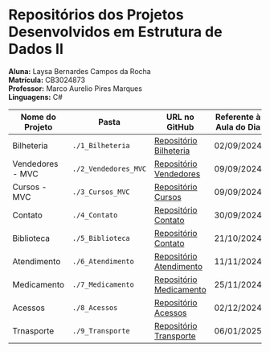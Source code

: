 # Repositórios dos Projetos Desenvolvidos em Estrutura de Dados II
**Aluna:** Laysa Bernardes Campos da Rocha  
**Matrícula:** CB3024873  
**Professor:** Marco Aurelio Pires Marques  
**Linguagens:** C#  

| Nome do Projeto    | Pasta               | URL no GitHub                                                                                        | Referente à Aula do Dia | Data da Entrega | Tipo de Aplicação  |
|--------------------|---------------------|------------------------------------------------------------------------------------------------------|-------------------------|-----------------|--------------------|
| Bilheteria         | `./1_Bilheteria`    | [Repositório Bilheteria](https://github.com/Laysabernardes/IFSP_4_EDD2/tree/master/1_Bilheteria)     | 02/09/2024              | 09/09/2024      | Windows Forms      |
| Vendedores - MVC   | `./2_Vendedores_MVC`| [Repositório Vendedores](https://github.com/Laysabernardes/IFSP_4_EDD2/tree/master/2_Vendedores_MVC) | 09/09/2024              | 21/09/2024      |    Console         |
| Cursos - MVC       | `./3_Cursos_MVC`    | [Repositório Cursos](https://github.com/Laysabernardes/IFSP_4_EDD2/tree/master/3_Cursos_MVC)         | 09/09/2024              | 23/09/2024      |    Console         |
| Contato            | `./4_Contato`       | [Repositório Contato](https://github.com/Laysabernardes/IFSP_4_EDD2/tree/master/4_Contato)           | 30/09/2024              | 07/10/2024      |    Console         |
| Biblioteca         | `./5_Biblioteca`    | [Repositório Contato](https://github.com/Laysabernardes/IFSP_4_EDD2/tree/master/5_Biblioteca)        | 21/10/2024              | 04/11/2024      |    Console         |
| Atendimento        | `./6_Atendimento`   | [Repositório Atendimento](https://github.com/Laysabernardes/IFSP_4_EDD2/tree/master/6_Atendimento)   | 11/11/2024              | 25/11/2024      |  Windows Forms     |
| Medicamento        | `./7_Medicamento`   | [Repositório Medicamento](https://github.com/Laysabernardes/IFSP_4_EDD2/tree/master/7_Medicamento)   | 25/11/2024              | 02/12/2024      |  Console           |
| Acessos            | `./8_Acessos`       | [Repositório Acessos](https://github.com/Laysabernardes/IFSP_4_EDD2/tree/master/8_Acessos)           | 02/12/2024              | 16/12/2024      |  Console           |
| Trnasporte            | `./9_Transporte`       | [Repositório Transporte](https://github.com/Laysabernardes/IFSP_4_EDD2/tree/master/9_Transporte)           | 06/01/2025              | 17/01/2025      |  Console           |
